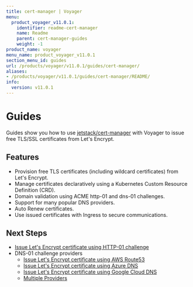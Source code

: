 ```yaml
---
title: cert-manager | Voyager
menu:
  product_voyager_v11.0.1:
    identifier: readme-cert-manager
    name: Readme
    parent: cert-manager-guides
    weight: -1
product_name: voyager
menu_name: product_voyager_v11.0.1
section_menu_id: guides
url: /products/voyager/v11.0.1/guides/cert-manager/
aliases:
- /products/voyager/v11.0.1/guides/cert-manager/README/
info:
  version: v11.0.1
---
```


# Guides

Guides show you how to use [jetstack/cert-manager](https://github.com/jetstack/cert-manager) with Voyager to issue free TLS/SSL certificates from Let's Encrypt.

## Features

- Provision free TLS certificates (including wildcard certificates) from Let's Encrypt.
- Manage certificates declaratively using a Kubernetes Custom Resource Definition (CRD).
- Domain validation using ACME http-01 and dns-01 challenges.
- Support for many popular DNS providers.
- Auto Renew certificates.
- Use issued certificates with Ingress to secure communications.

## Next Steps

- [Issue Let's Encrypt certificate using HTTP-01 challenge](/products/voyager/v11.0.1/guides/cert-manager/http01_challenge/overview)
- DNS-01 challenge providers
  - [Issue Let's Encrypt certificate using AWS Route53](/products/voyager/v11.0.1/guides/cert-manager/dns01_challenge/aws-route53)
  - [Issue Let's Encrypt certificate using Azure DNS](/products/voyager/v11.0.1/guides/cert-manager/dns01_challenge/azure-dns)
  - [Issue Let's Encrypt certificate using Google Cloud DNS](/products/voyager/v11.0.1/guides/cert-manager/dns01_challenge/google-cloud-dns)
  - [Multiple Providers](/products/voyager/v11.0.1/guides/cert-manager/dns01_challenge/multiple-challenge-solver)
